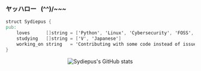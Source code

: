 ### ヤッハロー  &nbsp; (^^)/~~~
```v
struct Sydiepus {
pub:
	loves      []string = ['Python', 'Linux', 'Cybersecurity', 'FOSS', 'Pixel art', 'Anime', 'Potatoes']
	studying   []string = ['V', 'Japanese']
	working_on string   = 'Contributing with some code instead of issues.'
}
```

<p align="center">
  <img src="https://github-readme-stats.vercel.app/api?username=sydiepus&show_icons=true&theme=transparent&hide_title=true" alt="Sydiepus's GitHub stats"/>
</p>
<!--
**Sydiepus/sydiepus** is a ✨ _special_ ✨ repository because its `README.md` (this file) appears on your GitHub profile.

Here are some ideas to get you started:

- 🔭 I’m currently working on ...
- 🌱 I’m currently learning ...
- 👯 I’m looking to collaborate on ...
- 🤔 I’m looking for help with ...
- 💬 Ask me about ...
- 📫 How to reach me: ...
- 😄 Pronouns: ...
- ⚡ Fun fact: ...
-->
